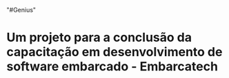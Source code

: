 "#Genius" 
<h1>Um projeto para a conclusão da capacitação em desenvolvimento de software embarcado - Embarcatech</h1>

